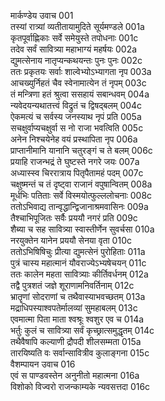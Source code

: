 मार्कण्डेय उवाच	001  
तस्यां रात्र्यां व्यतीतायामुदिते सूर्यमण्डले	001a  
कृतपूर्वाह्णिकाः सर्वे समेयुस्ते तपोधनाः	001c  
तदेव सर्वं सावित्र्या महाभाग्यं महर्षयः	002a  
द्युमत्सेनाय नातृप्यन्कथयन्तः पुनः पुनः	002c  
ततः प्रकृतयः सर्वाः शाल्वेभ्योऽभ्यागता नृप	003a  
आचख्युर्निहतं चैव स्वेनामात्येन तं नृपम्	003c  
तं मन्त्रिणा हतं श्रुत्वा ससहायं सबान्धवम्	004a  
न्यवेदयन्यथातत्त्वं विद्रुतं च द्विषद्बलम्	004c  
ऐकमत्यं च सर्वस्य जनस्याथ नृपं प्रति	005a  
सचक्षुर्वाप्यचक्षुर्वा स नो राजा भवत्विति	005c  
अनेन निश्चयेनेह वयं प्रस्थापिता नृप	006a  
प्राप्तानीमानि यानानि चतुरङ्गं च ते बलम्	006c  
प्रयाहि राजन्भद्रं ते घुष्टस्ते नगरे जयः	007a  
अध्यास्स्व चिररात्राय पितृपैतामहं पदम्	007c  
चक्षुष्मन्तं च तं दृष्ट्वा राजानं वपुषान्वितम्	008a  
मूर्धभिः पतिताः सर्वे विस्मयोत्फुल्ललोचनाः	008c  
ततोऽभिवाद्य तान्वृद्धान्द्विजानाश्रमवासिनः	009a  
तैश्चाभिपूजितः सर्वैः प्रययौ नगरं प्रति	009c  
शैब्या च सह सावित्र्या स्वास्तीर्णेन सुवर्चसा	010a  
नरयुक्तेन यानेन प्रययौ सेनया वृता	010c  
ततोऽभिषिषिचुः प्रीत्या द्युमत्सेनं पुरोहिताः	011a  
पुत्रं चास्य महात्मानं यौवराज्येऽभ्यषेचयन्	011c  
ततः कालेन महता सावित्र्याः कीर्तिवर्धनम्	012a  
तद्वै पुत्रशतं जज्ञे शूराणामनिवर्तिनाम्	012c  
भ्रातॄणां सोदराणां च तथैवास्याभवच्छतम्	013a  
मद्राधिपस्याश्वपतेर्मालव्यां सुमहाबलम्	013c  
एवमात्मा पिता माता श्वश्रूः श्वशुर एव च	014a  
भर्तुः कुलं च सावित्र्या सर्वं कृच्छ्रात्समुद्धृतम्	014c  
तथैवैषापि कल्याणी द्रौपदी शीलसम्मता	015a  
तारयिष्यति वः सर्वान्सावित्रीव कुलाङ्गना	015c  
वैशम्पायन उवाच	016  
एवं स पाण्डवस्तेन अनुनीतो महात्मना	016a  
विशोको विज्वरो राजन्काम्यके न्यवसत्तदा	016c  
